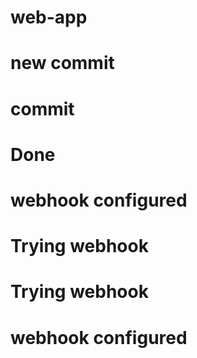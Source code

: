 # web-app
# new commit
# commit
# Done
# webhook configured 
# Trying webhook
# Trying webhook
# webhook configured 

